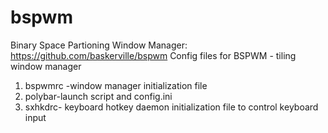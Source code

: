 # bspwm
Binary Space Partioning Window Manager: https://github.com/baskerville/bspwm 
Config files for BSPWM - tiling window manager
1) bspwmrc -window manager initialization file
2) polybar-launch script and config.ini
3) sxhkdrc- keyboard hotkey daemon initialization file to control keyboard input
